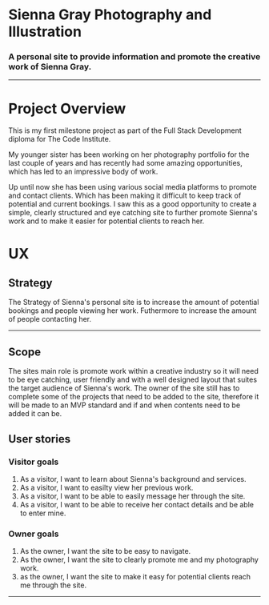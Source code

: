 # Sienna Gray Photography and Illustration
### A personal site to provide information and promote the creative work of Sienna Gray.
---
# Project Overview
This is my first milestone project as part of the Full Stack Development diploma for The Code Institute.

My younger sister has been working on her photography portfolio for the last couple of years and has recently had some amazing opportunities,
which has led to an impressive body of work.

Up until now she has been using various social media platforms to promote and contact clients. Which has been making it difficult to keep track of potential and current bookings.
I saw this as a good opportunity to create a simple, clearly structured and eye catching site to further promote Sienna's work and to make it easier for potential clients to reach her.

# UX

## Strategy
The Strategy of Sienna's personal site is to increase the amount of potential bookings and people viewing her work. Futhermore to increase the amount of people contacting her.

---

## Scope
The sites main role is promote work within a creative industry so it will need to be eye catching, user friendly and with a well designed layout that suites the target audience of Sienna's work. 
The owner of the site still has to complete some of the projects that need to be added to the site, therefore it will be made to an MVP standard and if and when contents need to be added it can be.

## User stories
### Visitor goals
1. As a visitor, I want to learn about Sienna's background and services.
2. As a visitor, I want to easilty view her previous work.
3. As a visitor, I want to be able to easily message her through the site.
4. As a visitor, I want to be able to receive her contact details and be able to enter mine.
### Owner goals
1. As the owner, I want the site to be easy to navigate.
2. As the owner, I want the site to clearly promote me and my photography work.
3. as the owner, I want the site to make it easy for potential clients reach me through the site.

---